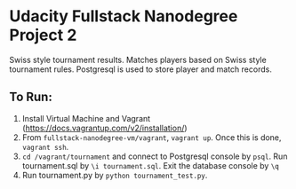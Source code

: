 Udacity Fullstack Nanodegree Project 2
=============

Swiss style tournament results. Matches players based on Swiss style tournament rules. Postgresql is used to store player and match records.

## To Run:
1. Install Virtual Machine and Vagrant (https://docs.vagrantup.com/v2/installation/)
2. From `fullstack-nanodegree-vm/vagrant`, `vagrant up`. Once this is done, `vagrant ssh`.
3. `cd /vagrant/tournament` and connect to Postgresql console by `psql`. Run tournament.sql by `\i tournament.sql`.
Exit the database console by `\q`
4. Run tournament.py by `python tournament_test.py`.
